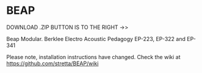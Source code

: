 BEAP
====
DOWNLOAD .ZIP BUTTON IS TO THE RIGHT ->>

Beap Modular. Berklee Electro Acoustic Pedagogy
EP-223, EP-322 and EP-341

Please note, installation instructions have changed.
Check the wiki at https://github.com/stretta/BEAP/wiki